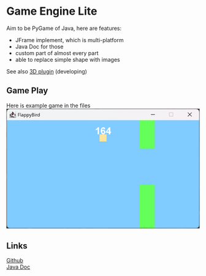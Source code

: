 # Game Engine Lite

Aim to be PyGame of Java, here are features:

- JFrame implement, which is multi-platform
- Java Doc for those
- custom part of almost every part
- able to replace simple shape with images

See also [3D plugin](https://github.com/Raymond-Weng/3D-Game) (developing)


## Game Play
Here is example game in the files
![](https://github.com/Raymond-Weng/JGame-Library-Lite/blob/main/GamePlay.png?raw=true)

## Links
[Github](https://github.com/Raymond-Weng/JGame-Library-Lite)  
[Java Doc](https://raymond-weng.github.io/JGame-Library-Lite/Doc/index.html)
